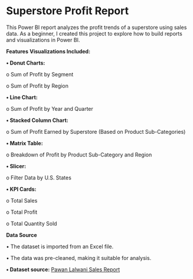 # Superstore Profit Report
This Power BI report analyzes the profit trends of a superstore using sales data. As a beginner, I created this project to explore how to build reports and visualizations in Power BI.

**Features**
**Visualizations Included:**

**•	Donut Charts:**

o	Sum of Profit by Segment

o	Sum of Profit by Region

**•	Line Chart:** 

o	Sum of Profit by Year and Quarter

**•	Stacked Column Chart:**

o	Sum of Profit Earned by Superstore (Based on Product Sub-Categories)

**•	Matrix Table:**

o	Breakdown of Profit by Product Sub-Category and Region

**•	Slicer:** 

o	Filter Data by U.S. States

**•	KPI Cards:** 

o	Total Sales

o	Total Profit

o	Total Quantity Sold

**Data Source**

•	The dataset is imported from an Excel file.

•	The data was pre-cleaned, making it suitable for analysis.

**•	Dataset source:** [Pawan Lalwani Sales Report](https://codolog.in/pawan-lalwani-sales-report-in-power-bi/?i=1)  




